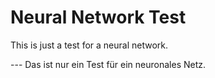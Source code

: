 # Neural Network Test

<p>This is just a test for a neural network.</p>
---
Das ist nur ein Test für ein neuronales Netz.
